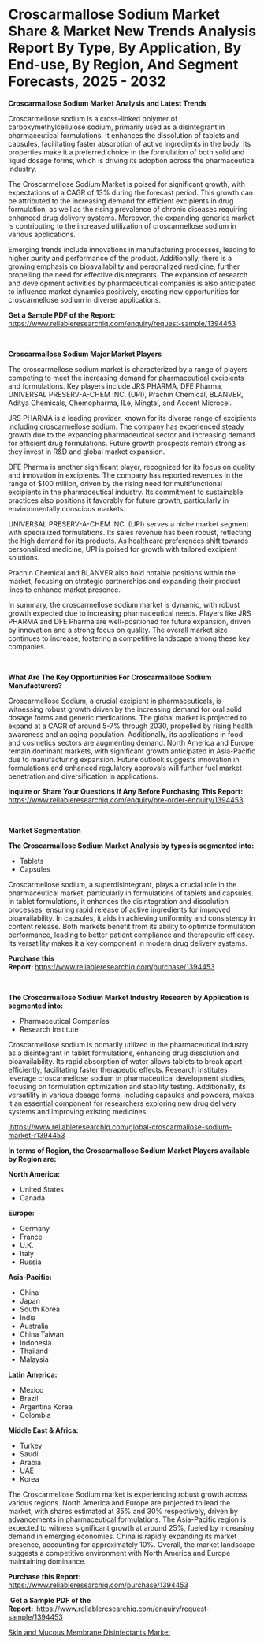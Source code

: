 <p><h1>Croscarmallose Sodium Market Share & Market New Trends Analysis Report By Type, By Application, By End-use, By Region, And Segment Forecasts, 2025 - 2032</h1></p><p><strong>Croscarmallose Sodium Market Analysis and Latest Trends</strong></p>
<p><p>Croscarmellose sodium is a cross-linked polymer of carboxymethylcellulose sodium, primarily used as a disintegrant in pharmaceutical formulations. It enhances the dissolution of tablets and capsules, facilitating faster absorption of active ingredients in the body. Its properties make it a preferred choice in the formulation of both solid and liquid dosage forms, which is driving its adoption across the pharmaceutical industry.</p><p>The Croscarmellose Sodium Market is poised for significant growth, with expectations of a CAGR of 13% during the forecast period. This growth can be attributed to the increasing demand for efficient excipients in drug formulation, as well as the rising prevalence of chronic diseases requiring enhanced drug delivery systems. Moreover, the expanding generics market is contributing to the increased utilization of croscarmellose sodium in various applications.</p><p>Emerging trends include innovations in manufacturing processes, leading to higher purity and performance of the product. Additionally, there is a growing emphasis on bioavailability and personalized medicine, further propelling the need for effective disintegrants. The expansion of research and development activities by pharmaceutical companies is also anticipated to influence market dynamics positively, creating new opportunities for croscarmellose sodium in diverse applications.</p></p>
<p><strong>Get a Sample PDF of the Report:&nbsp;</strong> <a href="https://www.reliableresearchiq.com/enquiry/request-sample/1394453?utm_campaign=2883&utm_medium=2&utm_source=Github&utm_content=ia&utm_term=22032025&utm_id=croscarmallose-sodium">https://www.reliableresearchiq.com/enquiry/request-sample/1394453</a></p>
<p>&nbsp;</p>
<p><strong>Croscarmallose Sodium Major Market Players</strong></p>
<p><p>The croscarmellose sodium market is characterized by a range of players competing to meet the increasing demand for pharmaceutical excipients and formulations. Key players include JRS PHARMA, DFE Pharma, UNIVERSAL PRESERV-A-CHEM INC. (UPI), Prachin Chemical, BLANVER, Aditya Chemicals, Chemopharma, ILe, Mingtai, and Accent Microcel.</p><p>JRS PHARMA is a leading provider, known for its diverse range of excipients including croscarmellose sodium. The company has experienced steady growth due to the expanding pharmaceutical sector and increasing demand for efficient drug formulations. Future growth prospects remain strong as they invest in R&D and global market expansion.</p><p>DFE Pharma is another significant player, recognized for its focus on quality and innovation in excipients. The company has reported revenues in the range of $100 million, driven by the rising need for multifunctional excipients in the pharmaceutical industry. Its commitment to sustainable practices also positions it favorably for future growth, particularly in environmentally conscious markets.</p><p>UNIVERSAL PRESERV-A-CHEM INC. (UPI) serves a niche market segment with specialized formulations. Its sales revenue has been robust, reflecting the high demand for its products. As healthcare preferences shift towards personalized medicine, UPI is poised for growth with tailored excipient solutions.</p><p>Prachin Chemical and BLANVER also hold notable positions within the market, focusing on strategic partnerships and expanding their product lines to enhance market presence.</p><p>In summary, the croscarmellose sodium market is dynamic, with robust growth expected due to increasing pharmaceutical needs. Players like JRS PHARMA and DFE Pharma are well-positioned for future expansion, driven by innovation and a strong focus on quality. The overall market size continues to increase, fostering a competitive landscape among these key companies.</p></p>
<p>&nbsp;</p>
<p><strong>What Are The Key Opportunities For Croscarmallose Sodium Manufacturers?</strong></p>
<p><p>Croscarmellose Sodium, a crucial excipient in pharmaceuticals, is witnessing robust growth driven by the increasing demand for oral solid dosage forms and generic medications. The global market is projected to expand at a CAGR of around 5-7% through 2030, propelled by rising health awareness and an aging population. Additionally, its applications in food and cosmetics sectors are augmenting demand. North America and Europe remain dominant markets, with significant growth anticipated in Asia-Pacific due to manufacturing expansion. Future outlook suggests innovation in formulations and enhanced regulatory approvals will further fuel market penetration and diversification in applications.</p></p>
<p><strong>Inquire or Share Your Questions If Any Before Purchasing This Report:</strong> <a href="https://www.reliableresearchiq.com/enquiry/pre-order-enquiry/1394453?utm_campaign=2883&utm_medium=2&utm_source=Github&utm_content=ia&utm_term=22032025&utm_id=croscarmallose-sodium">https://www.reliableresearchiq.com/enquiry/pre-order-enquiry/1394453</a></p>
<p>&nbsp;</p>
<p><strong>Market Segmentation</strong></p>
<p><strong>The Croscarmallose Sodium Market Analysis by types is segmented into:</strong></p>
<p><ul><li>Tablets</li><li>Capsules</li></ul></p>
<p><p>Croscarmellose sodium, a superdisintegrant, plays a crucial role in the pharmaceutical market, particularly in formulations of tablets and capsules. In tablet formulations, it enhances the disintegration and dissolution processes, ensuring rapid release of active ingredients for improved bioavailability. In capsules, it aids in achieving uniformity and consistency in content release. Both markets benefit from its ability to optimize formulation performance, leading to better patient compliance and therapeutic efficacy. Its versatility makes it a key component in modern drug delivery systems.</p></p>
<p><strong>Purchase this Report:&nbsp;</strong><a href="https://www.reliableresearchiq.com/purchase/1394453?utm_campaign=2883&utm_medium=2&utm_source=Github&utm_content=ia&utm_term=22032025&utm_id=croscarmallose-sodium">https://www.reliableresearchiq.com/purchase/1394453</a></p>
<p>&nbsp;</p>
<p><strong>The Croscarmallose Sodium Market Industry Research by Application is segmented into:</strong></p>
<p><ul><li>Pharmaceutical Companies</li><li>Research Institute</li></ul></p>
<p><p>Croscarmellose sodium is primarily utilized in the pharmaceutical industry as a disintegrant in tablet formulations, enhancing drug dissolution and bioavailability. Its rapid absorption of water allows tablets to break apart efficiently, facilitating faster therapeutic effects. Research institutes leverage croscarmellose sodium in pharmaceutical development studies, focusing on formulation optimization and stability testing. Additionally, its versatility in various dosage forms, including capsules and powders, makes it an essential component for researchers exploring new drug delivery systems and improving existing medicines.</p></p>
<p><a href="https://www.reliableresearchiq.com/global-croscarmallose-sodium-market-r1394453?utm_campaign=2883&utm_medium=2&utm_source=Github&utm_content=ia&utm_term=22032025&utm_id=croscarmallose-sodium">&nbsp;https://www.reliableresearchiq.com/global-croscarmallose-sodium-market-r1394453</a></p>
<p><strong>In terms of Region, the Croscarmallose Sodium Market Players available by Region are:</strong></p>
<p>
    <p> <strong> North America: </strong>
        <ul>
            <li>United States</li>
            <li>Canada</li>
        </ul>
        </p> 
    <p> <strong> Europe: </strong>
        <ul>
            <li>Germany</li>
            <li>France</li>
            <li>U.K.</li>
            <li>Italy</li>
            <li>Russia</li>
        </ul>
        </p> 
    <p> <strong> Asia-Pacific: </strong>
        <ul>
            <li>China</li>
            <li>Japan</li>
            <li>South Korea</li>
            <li>India</li>
            <li>Australia</li>
            <li>China Taiwan</li>
            <li>Indonesia</li>
            <li>Thailand</li>
            <li>Malaysia</li>
        </ul>
        </p> 
    <p> <strong> Latin America: </strong>
        <ul>
            <li>Mexico</li>
            <li>Brazil</li>
            <li>Argentina Korea</li>
            <li>Colombia</li>
        </ul>
        </p> 
    <p> <strong> Middle East & Africa: </strong>
        <ul>
            <li>Turkey</li>
            <li>Saudi</li>
            <li>Arabia</li>
            <li>UAE</li>
            <li>Korea</li>
        </ul>
    </p>
    </p>
<p><p>The Croscarmellose Sodium market is experiencing robust growth across various regions. North America and Europe are projected to lead the market, with shares estimated at 35% and 30% respectively, driven by advancements in pharmaceutical formulations. The Asia-Pacific region is expected to witness significant growth at around 25%, fueled by increasing demand in emerging economies. China is rapidly expanding its market presence, accounting for approximately 10%. Overall, the market landscape suggests a competitive environment with North America and Europe maintaining dominance.</p></p>
<p><strong>Purchase this Report: </strong><a href="https://www.reliableresearchiq.com/purchase/1394453?utm_campaign=2883&utm_medium=2&utm_source=Github&utm_content=ia&utm_term=22032025&utm_id=croscarmallose-sodium">https://www.reliableresearchiq.com/purchase/1394453</a></p>
<p>&nbsp;<strong>Get a Sample PDF of the Report:&nbsp;&nbsp;</strong><a href="https://www.reliableresearchiq.com/enquiry/request-sample/1394453?utm_campaign=2883&utm_medium=2&utm_source=Github&utm_content=ia&utm_term=22032025&utm_id=croscarmallose-sodium">https://www.reliableresearchiq.com/enquiry/request-sample/1394453</a></p>
<p><strong></strong></p>
<p><p><a href="https://github.com/verikaahova/Market-Research-Report-List-1/blob/main/skin-and-mucous-membrane-disinfectants-market.md?utm_campaign=2883&utm_medium=2&utm_source=Github&utm_content=ia&utm_term=22032025&utm_id=croscarmallose-sodium">Skin and Mucous Membrane Disinfectants Market</a></p></p>